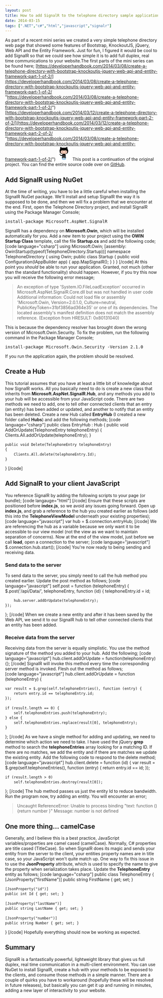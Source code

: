 ```yaml
---
layout: post
title: How to add SignalR to the telephone directory sample application
date: 2014-03-15
tags: [".NET","c#","html","javascript","signalr"]
---
```


As part of a recent mini series we created a very simple telephone directory web page that showed some features of Bootstrap, KnockoutJS, jQuery, Web API and the Entity Framework.  Just for fun, I figured it would be cool to add SignalR so that we could see how simple it is to add full duplex, real time communications to your website.The first parts of the mini series can be found here; [https://developerhandbook.com/2014/03/08/create-a-telephone-directory-with-bootstrap-knockoutjs-jquery-web-api-and-entity-framework-part-1-of-2/](https://developerhandbook.com/2014/03/08/create-a-telephone-directory-with-bootstrap-knockoutjs-jquery-web-api-and-entity-framework-part-1-of-2/ "https://developerhandbook.com/2014/03/08/create-a-telephone-directory-with-bootstrap-knockoutjs-jquery-web-api-and-entity-framework-part-1-of-2/") [https://developerhandbook.com/2014/03/12/create-a-telephone-directory-with-bootstrap-knockoutjs-jquery-web-api-and-entity-framework-part-2-of-2/](https://developerhandbook.com/2014/03/12/create-a-telephone-directory-with-bootstrap-knockoutjs-jquery-web-api-and-entity-framework-part-2-of-2/ "https://developerhandbook.com/2014/03/08/create-a-telephone-directory-with-bootstrap-knockoutjs-jquery-web-api-and-entity-framework-part-1-of-2/") [![github4848](github4848_thumb1.png "github4848")](https://developerhandbook.com/wp-content/uploads/2014/03/github48481.png) This post is a continuation of the original project.  You can find the entire source code over on [GitHub](https://github.com/jpreecedev/telephonedirectory).

## Add SignalR using NuGet

At the time of writing, you have to be a little careful when installing the SignalR NuGet package.  We'll install and setup SignalR the way it is supposed to be done, and then we will fix a problem that we encounter at the end. First, open the Telephone Directory project, and install SignalR using the Package Manager Console;

<pre>install-package Microsoft.AspNet.SignalR</pre>

SignalR has a dependency on **Microsoft.Owin**, which will be installed automatically for you.  Add a new item to your project using the **OWIN Startup Class** template, call the file **Startup.cs** and add the following code; [code language="csharp"] using Microsoft.Owin; [assembly: OwinStartup(typeof(TelephoneDirectory.Startup))] namespace TelephoneDirectory { using Owin; public class Startup { public void Configuration(IAppBuilder app) { app.MapSignalR(); } } } [/code] At this point you _should_ be able to run your application.  Granted, not much (other than the standard functionality) should happen.  However, if you try this now you will receive the following error message;

> An exception of type 'System.IO.FileLoadException' occurred in Microsoft.AspNet.SignalR.Core.dll but was not handled in user code Additional information: Could not load file or assembly 'Microsoft.Owin, Version=2.0.1.0, Culture=neutral, PublicKeyToken=31bf3856ad364e35' or one of its dependencies. The located assembly's manifest definition does not match the assembly reference. (Exception from HRESULT: 0x80131040)

This is because the dependency resolver has brought down the wrong version of Microsoft.Owin.Security.  To fix the problem, run the following command in the Package Manager Console;

<pre>install-package Microsoft.Owin.Security -Version 2.1.0</pre>

If you run the application again, the problem should be resolved.

## Create a Hub

This tutorial assumes that you have at least a little bit of knowledge about how SignalR works.  All you basically need to do is create a new class that inherits from **Microsoft.AspNet.SignalR.Hub**, and any methods you add to your hub will be accessible from your JavaScript code. There are two methods we need to add, one to tell other connected clients that an entry (an entity) has been added or updated, and another to notify that an entity has been deleted. Create a new Hub called **EntryHub** (I created a new folder called **Hubs**) and add the following methods; [code language="csharp"] public class EntryHub : Hub { public void AddOrUpdate(TelephoneEntry telephoneEntry) { Clients.All.addOrUpdate(telephoneEntry); }

    public void Delete(TelephoneEntry telephoneEntry)
    {
        Clients.All.delete(telephoneEntry.Id);
    }

} [/code]  

## Add SignalR to your client JavaScript

You reference SignalR by adding the following scripts to your page (or bundle); [code langauge="html"] <script src="Scripts/jquery.signalR-2.0.2.min.js"></script> <script src="signalr/hubs"></script> [/code] Ensure that these scripts are positioned before **index.js**, so we avoid any issues going forward. Open up **index.js**, and grab a reference to the hub you created earlier as follows (add this into the **TelephoneViewModel** underneath your existing properties);  
[code language="javascript"] var hub = $.connection.entryHub; [/code] We are referencing the hub as a variable because we only want it to be accessible to our view model (not the view as we want to maintain separation of concerns). Now at the end of the view model, just before we call **load**, open a connection to the server; [code language="javascript"] $.connection.hub.start(); [/code] You're now ready to being sending and receiving data.

### Send data to the server

To send data to the server, you simply need to call the hub method you created earlier.  Update the post method as follows; [code language="javascript"] self.post = function (telephoneEntry) { $.post('/api/Data/', telephoneEntry, function (id) { telephoneEntry.id = id;

        hub.server.addOrUpdate(telephoneEntry);
    });

}; [/code] When we create a new entity and after it has been saved by the Web API, we send it to our SignalR hub to tell other connected clients that an entity has been added.

### Receive data from the server

Receiving data from the server is equally simplistic.  You use the method signature of the method you added to your hub.  Add the following; [code language="javascript"] hub.client.addOrUpdate = function(telephoneEntry) {}; [/code] SignalR will invoke this method every time the corresponding server method is invoked.  Flesh out the method as follows;  
[code language="javascript"] hub.client.addOrUpdate = function (telephoneEntry) {

    var result = $.grep(self.telephoneEntries(), function (entry) {
        return entry.id == telephoneEntry.id;
    });

    if (result.length == 0) {
        self.telephoneEntries.push(telephoneEntry);
    } else {
        self.telephoneEntries.replace(result[0], telephoneEntry);
    }

}; [/code] As we have a single method for adding and updating, we need to determine which action we need to take.  I have used the jQuery **grep** method to search the **telephoneEntries** array looking for a matching ID.  If there are no matches, we add the entity and if there are matches we update the existing entity. Add the following code to respond to the delete method; [code language="javascript"] hub.client.delete = function (id) { var result = $.grep(self.telephoneEntries(), function (entry) { return entry.id == id; });

    if (result.length > 0)
        self.telephoneEntries.destroy(result[0]);

}; [/code] The hub method passes us just the entity Id to reduce bandwidth. Run the program now, try adding an entity.  You will encounter an error;

> Uncaught ReferenceError: Unable to process binding "text: function (){return number }" Message: number is not defined

## One more thing... camelCase

Generally, and I believe this is a best practice, JavaScript variables/properties are camel cased (camelCase).  Normally, C# properties are title cased (TitleCase).  So when SignalR does its magic and sends your entity from the server to the client, your entities property names are in title case, so your JavaScript won't quite match up. One way to fix this issue in to use the **JsonProperty** attribute, which is used to specify the name to give the property when serialization takes place.  Update the **TelephoneEntry** entity as follows; [code language="csharp"] public class TelephoneEntry { [JsonProperty("firstName")] public string FirstName { get; set; }

    [JsonProperty("id")]
    public int Id { get; set; }

    [JsonProperty("lastName")]
    public string LastName { get; set; }

    [JsonProperty("number")]
    public string Number { get; set; }

} [/code] Hopefully everything should now be working as expected.

## Summary

SignalR is a fantastically powerful, lightweight library that gives us full duplex, real time communication in a multi-client environment.  You can use NuGet to install SignalR, create a hub with your methods to be exposed to the clients, and consume those methods in a simple manner.  There are a couple of quirks you have to workaround (hopefully these will be resolved in future releases), but basically you can get it up and running in minutes, adding a new layer of interactivity to your website.